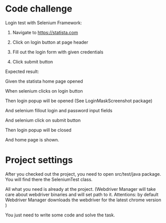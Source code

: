 # Code challenge
   
   
   Login test with Selenium Framework:

   1) Navigate to https://statista.com

   2) Click on login button at page header

   3) Fill out the login form with given credentials

   4) Click submit button
    
    
    
    
    
    
    
   Expected result:
   
   Given the statista home page opened
     
   When selenium clicks on login button 
   
   Then login popup will be opened (See LoginMaskScreenshot package)
   
   And selenium fillout login and password input fields
   
   And selenium click on submit button
   
   Then login popup will be closed
   
   And  home page is shown.  
     
    

# Project settings

After you checked out the project, you need to open src/test/java package. 
You will find there the SeleniumTest class.

All what you need is already at the project. 
(Webdriver Manager will take care about webdriver binaries and will set path to it. 
Attentions: by default Webdriver Manager downloads the webdriver for the latest chrome version ) 


You just need  to write some code and solve the task.  
